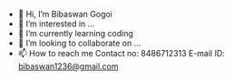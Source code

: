 - 👋 Hi, I’m Bibaswan Gogoi
- 👀 I’m interested in ...
- 🌱 I’m currently learning coding
- 💞️ I’m looking to collaborate on ...
- 📫 How to reach me Contact no: 8486712313
                     E-mail ID: bibaswan1236@gmail.com

<!---
bibaswaniogog/bibaswaniogog is a ✨ special ✨ repository because its `README.md` (this file) appears on your GitHub profile.
You can click the Preview link to take a look at your changes.
--->
